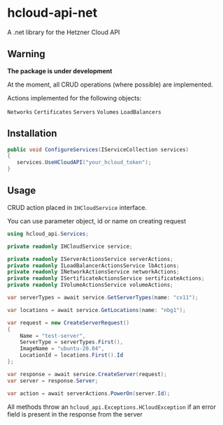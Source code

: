 # hcloud-api-net
A .net library for the Hetzner Cloud API

## Warning
__The package is under development__

At the moment, all CRUD operations (where possible) are implemented.

Actions implemented for the following objects:

`Networks`
`Certificates`
`Servers`
`Volumes`
`LoadBalancers`

## Installation

```C#
public void ConfigureServices(IServiceCollection services)
{
   services.UseHCloudAPI("your_hcloud_token");
}
```

## Usage

CRUD action placed in `IHCloudService` interface.

You can use parameter object, id or name on creating request

```C#
using hcloud_api.Services;

private readonly IHCloudService service;

private readonly IServerActionsService serverActions;
private readonly ILoadBalancerActionsService lbActions;
private readonly INetworkActionsService networkActions;
private readonly ISertificateActionsService sertificateActions;
private readonly IVolumeActionsService volumeActions;

var serverTypes = await service.GetServerTypes(name: "cx11");

var locations = await service.GetLocations(name: "nbg1");

var request = new CreateServerRequest()
{
    Name = "test-server",
    ServerType = serverTypes.First(),
    ImageName = "ubuntu-20.04",
    LocationId = locations.First().Id
};

var response = await service.CreateServer(request);
var server = response.Server;

var action = await serverActions.PowerOn(server.Id);
```
All methods throw an `hcloud_api.Exceptions.HCloudException` if an error field is present in the response from the server
